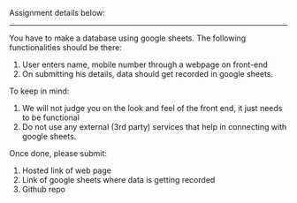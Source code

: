 Assignment details below:

*****
You have to make a database using google sheets. The following functionalities should be there: 

1. User enters name, mobile number through a webpage on front-end 
2. On submitting his details, data should get recorded in google sheets.

To keep in mind: 
1. We will not judge you on the look and feel of the front end, it just needs to be functional 
2. Do not use any external (3rd party) services that help in connecting with google sheets.

Once done, please submit: 
1. Hosted link of web page 
2. Link of google sheets where data is getting recorded 
3. Github repo
